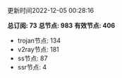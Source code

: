 更新时间2022-12-05 00:28:16

**总订阅: 73**
**总节点: 983**
**有效节点: 406**
- trojan节点: 134
- v2ray节点: 181
- ss节点: 87
- ssr节点: 4
